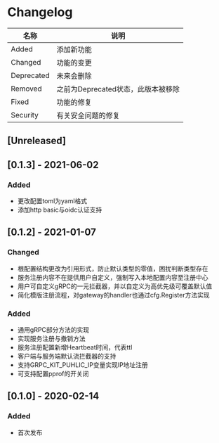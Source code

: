 # Changelog

名称 | 说明
------------|----------
Added       | 添加新功能
Changed     | 功能的变更
Deprecated  | 未来会删除
Removed     | 之前为Deprecated状态，此版本被移除
Fixed       | 功能的修复
Security    | 有关安全问题的修复

## [Unreleased]

## [0.1.3] - 2021-06-02

### Added

- 更改配置toml为yaml格式
- 添加http basic与oidc认证支持

## [0.1.2] - 2021-01-07

### Changed

- 根配置结构更改为引用形式，防止默认类型的零值，困扰判断类型存在
- 服务注册内容不在提供用户自定义，强制写入本地配置内容至注册中心
- 用户可自定义gRPC的一元拦截器，并以自定义为高优先级可覆盖默认值
- 简化模版注册流程，对gateway的handler也通过cfg.Register方法实现

### Added

- 通用gRPC部分方法的实现
- 实现服务注册与撤销方法
- 服务注册配置新增Heartbeat时间，代表ttl
- 客户端与服务端默认流拦截器的支持
- 支持GRPC_KIT_PUHLIC_IP变量实现IP地址注册
- 可支持配置pprof的开关闭

## [0.1.0] - 2020-02-14

### Added

- 首次发布
